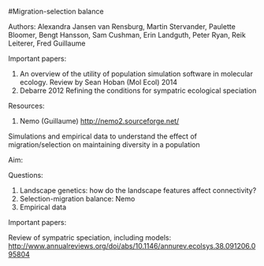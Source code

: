 #Migration-selection balance

Authors:
Alexandra Jansen van Rensburg, Martin Stervander, Paulette Bloomer, Bengt Hansson, Sam Cushman, Erin Landguth, Peter Ryan, Reik Leiterer, Fred Guillaume

Important papers: 

1. An overview of the utility of population simulation software in molecular ecology. Review by Sean Hoban (Mol Ecol) 2014
2. Debarre 2012 Refining the conditions for sympatric ecological speciation


Resources: 

1. Nemo (Guillaume) http://nemo2.sourceforge.net/

Simulations and empirical data to understand the effect of migration/selection on maintaining diversity in a population

Aim:


Questions:



1. Landscape genetics: how do the landscape features affect connectivity?
2. Selection-migration balance: Nemo
3. Empirical data

Important papers:

Review of sympatric speciation, including models: 
http://www.annualreviews.org/doi/abs/10.1146/annurev.ecolsys.38.091206.095804
